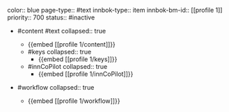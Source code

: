 color:: blue
page-type:: #text
innbok-type:: item
innbok-bm-id:: [[profile 1]]
priority:: 700
status:: #inactive

- #content #text
  collapsed:: true
	- {{embed [[profile 1/content]]}}
  - #keys
    collapsed:: true
	  - {{embed [[profile 1/keys]]}}
  - #innCoPilot
    collapsed:: true
	  - {{embed [[profile 1/innCoPilot]]}}

- #workflow
  collapsed:: true
	- {{embed [[profile 1/workflow]]}}

